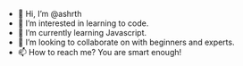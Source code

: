 - 👋 Hi, I’m @ashrth
- 👀 I’m interested in learning to code.
- 🌱 I’m currently learning Javascript.
- 💞️ I’m looking to collaborate on with beginners and experts.
- 📫 How to reach me? You are smart enough!

<!---
ashrth/ashrth is a ✨ special ✨ repository because its `README.md` (this file) appears on your GitHub profile.
You can click the Preview link to take a look at your changes.
--->
